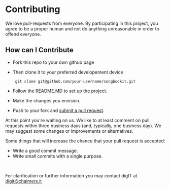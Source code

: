 # Contributing

We love pull-requests from everyone. By participating in this project, you
agree to be a proper human and not do anything unreasonable in order to offend everyone.

[code of conduct]: https://thoughtbot.com/open-source-code-of-conduct

## How can I Contribute

* Fork this repo to your own github page
* Then clone it to your preferred developement device
  
       git clone git@github.com/your-username/songbookit.git  

* Follow the README.MD to set up the project.

* Make the changes you envision.

* Push to your fork and [submit a pull request][pr].

[pr]: https://github.com/cthit/songbookit/compare

At this point you're waiting on us. We like to at least comment on pull requests
within three business days (and, typically, one business day). We may suggest
some changes or improvements or alternatives.

Some things that will increase the chance that your pull request is accepted:

* Write a good commit message.
* Write small commits with a single purpose.

<br/>      

For clarification or further information you may contact digIT at [digit@chalmers.it](mailto:digit@chalmers.it)
